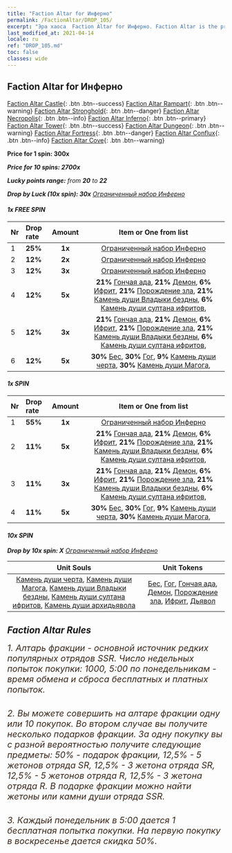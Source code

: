 ```yaml
---
title: "Faction Altar for Инферно"
permalink: /FactionAltar/DROP_105/
excerpt: "Эра хаоса  Faction Altar for Инферно. Faction Altar is the primary method for obtaining SSR units from the popular faction. Limited to 1,000 purchases each week. The popular faction changes at 05:00 every Monday. Purchase attempts and free purchase attempts will also reset then."
last_modified_at: 2021-04-14
locale: ru
ref: "DROP_105.md"
toc: false
classes: wide
---
```


##  Faction Altar for **Инферно**

  [Faction Altar Castle](/ru/FactionAltar/DROP_101/){: .btn .btn--success} [Faction Altar Rampart](/ru/FactionAltar/DROP_102/){: .btn .btn--warning} [Faction Altar Stronghold](/ru/FactionAltar/DROP_103/){: .btn .btn--danger} [Faction Altar Necropolis](/ru/FactionAltar/DROP_104/){: .btn .btn--info} [Faction Altar Inferno](/ru/FactionAltar/DROP_105/){: .btn .btn--primary} [Faction Altar Tower](/ru/FactionAltar/DROP_106/){: .btn .btn--success} [Faction Altar Dungeon](/ru/FactionAltar/DROP_107/){: .btn .btn--warning} [Faction Altar Fortress](/ru/FactionAltar/DROP_108/){: .btn .btn--danger} [Faction Altar Conflux](/ru/FactionAltar/DROP_109/){: .btn .btn--info} [Faction Altar Cove](/ru/FactionAltar/DROP_112/){: .btn .btn--warning} 

  **Price for 1 spin: 300x** <i class="fas fa-gem"/>

  **Price for 10 spins: 2700x** <i class="fas fa-gem"/>

  **Lucky points range:** from **20** to **22**

  **Drop by Luck (10x spin): 30x** [Ограниченный набор Инферно](/ru/Items/con_2104/)

####  1x FREE SPIN 

  |    Nr    |  Drop rate  |  Amount   |   Item or One from list  |
  |:---------|:------------|:---------:|:------------------------:|
  | 1 | **25%** | **1x** | [Ограниченный набор Инферно](/ru/Items/con_2104/) |
  | 2 | **12%** | **2x** | [Ограниченный набор Инферно](/ru/Items/con_2104/) |
  | 3 | **12%** | **3x** | [Ограниченный набор Инферно](/ru/Items/con_2104/) |
  | 4 | **12%** | **5x** |  **21%** [Гончая ада](/ru/Items/unt_228/),  **21%** [Демон](/ru/Items/unt_229/),  **6%** [Ифрит](/ru/Items/unt_231/),  **21%** [Порождение зла](/ru/Items/unt_230/),  **21%** [Камень души Владыки бездны](/ru/Items/unt_316/),  **6%** [Камень души султана ифритов](/ru/Items/unt_317/),  |
  | 5 | **12%** | **3x** |  **21%** [Гончая ада](/ru/Items/unt_228/),  **21%** [Демон](/ru/Items/unt_229/),  **6%** [Ифрит](/ru/Items/unt_231/),  **21%** [Порождение зла](/ru/Items/unt_230/),  **21%** [Камень души Владыки бездны](/ru/Items/unt_316/),  **6%** [Камень души султана ифритов](/ru/Items/unt_317/),  |
  | 6 | **12%** | **5x** |  **30%** [Бес](/ru/Items/unt_226/),  **30%** [Гог](/ru/Items/unt_227/),  **9%** [Камень души черта](/ru/Items/unt_313/),  **30%** [Камень души Магога](/ru/Items/unt_314/),  |


####  1x SPIN 

  |    Nr    |  Drop rate  |  Amount   |   Item or One from list  |
  |:---------|:------------|:---------:|:------------------------:|
  | 1 | **55%** | **1x** | [Ограниченный набор Инферно](/ru/Items/con_2104/) |
  | 2 | **11%** | **5x** |  **21%** [Гончая ада](/ru/Items/unt_228/),  **21%** [Демон](/ru/Items/unt_229/),  **6%** [Ифрит](/ru/Items/unt_231/),  **21%** [Порождение зла](/ru/Items/unt_230/),  **21%** [Камень души Владыки бездны](/ru/Items/unt_316/),  **6%** [Камень души султана ифритов](/ru/Items/unt_317/),  |
  | 3 | **11%** | **3x** |  **21%** [Гончая ада](/ru/Items/unt_228/),  **21%** [Демон](/ru/Items/unt_229/),  **6%** [Ифрит](/ru/Items/unt_231/),  **21%** [Порождение зла](/ru/Items/unt_230/),  **21%** [Камень души Владыки бездны](/ru/Items/unt_316/),  **6%** [Камень души султана ифритов](/ru/Items/unt_317/),  |
  | 4 | **11%** | **5x** |  **30%** [Бес](/ru/Items/unt_226/),  **30%** [Гог](/ru/Items/unt_227/),  **9%** [Камень души черта](/ru/Items/unt_313/),  **30%** [Камень души Магога](/ru/Items/unt_314/),  |


####  10x SPIN 

  **Drop by 10x spin: X** [Ограниченный набор Инферно](/ru/Items/con_2104/)

  |    Unit Souls    |  Unit Tokens  |
  |:----------------:|:-------------:|
  | [Камень души черта](/ru/Items/unt_313/), [Камень души Магога](/ru/Items/unt_314/), [Камень души Владыки бездны](/ru/Items/unt_316/), [Камень души султана ифритов](/ru/Items/unt_317/), [Камень души архидьявола](/ru/Items/unt_318/) | [Бес](/ru/Items/unt_226/), [Гог](/ru/Items/unt_227/), [Гончая ада](/ru/Items/unt_228/), [Демон](/ru/Items/unt_229/), [Порождение зла](/ru/Items/unt_230/), [Ифрит](/ru/Items/unt_231/), [Дьявол](/ru/Items/unt_232/) |



## Faction Altar Rules

  <span style="color: #3c2a1e;font-size:20px">1. Алтарь фракции - основной источник редких популярных отрядов SSR. Число недельных попыток покупки: 1000, 5:00 по понедельникам - время обмена и сброса бесплатных и платных попыток.</span><br/>

<br/>  <span style="color: #3c2a1e;font-size:20px">2. Вы можете совершить на алтаре фракции одну или 10 покупок. Во втором случае вы получите несколько подарков фракции. За одну покупку вы с разной вероятностью получите следующие предметы: 50% - подарок фракции, 12,5% - 5 жетонов отряда SR, 12,5% - 3 жетона отряда SR, 12,5% - 5 жетонов отряда R, 12,5% - 3 жетона отряда R. В подарке фракции можно найти жетоны или камни души отряда SSR.</span>

<br/>  <span style="color: #3c2a1e;font-size:20px">3. Каждый понедельник в 5:00 дается 1 бесплатная попытка покупки. На первую покупку в воскресенье дается скидка 50%.</span><br/>

<br/>